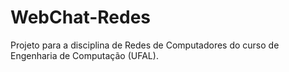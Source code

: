 # WebChat-Redes
Projeto para a disciplina de Redes de Computadores do curso de Engenharia de Computação (UFAL).
